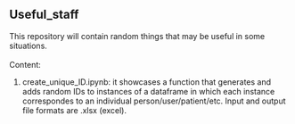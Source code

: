 ## Useful_staff
This repository will contain random things that may be useful in some situations.<br>
<br>
Content:
1. create_unique_ID.ipynb: it showcases a function that generates and adds random IDs to instances of a dataframe in which each instance correspondes to an individual person/user/patient/etc. Input and output file formats are .xlsx (excel).
